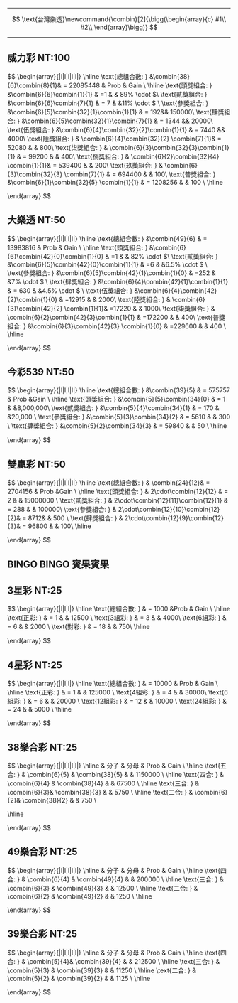 

--------------


$$
\text{台灣樂透}\newcommand{\combin}[2]{\bigg(\begin{array}{c} #1\\ #2\\ \end{array}\bigg)}
$$

----------





## 威力彩  NT:100

$$
\begin{array}{|l|l|l|l|l|}
\hline
\text{總組合數: } &\combin{38}{6}\combin{8}{1}& = 22085448 & Prob  & Gain \\
\hline
\text{頭獎組合: } &\combin{6}{6}\combin{1}{1} & =1 & & 89\% \cdot \$\\
\text{貳獎組合: } &\combin{6}{6}\combin{7}{1} & = 7 & &11\% \cdot \$ \\
\text{參獎組合: } &\combin{6}{5}\combin{32}{1}\combin{1}{1} & = 192&&  150000\\
\text{肆獎組合: } &\combin{6}{5}\combin{32}{1}\combin{7}{1} & = 1344 &&  20000\\
\text{伍獎組合: } &\combin{6}{4}\combin{32}{2}\combin{1}{1} & = 7440 &&  4000\\
\text{陸獎組合: } & \combin{6}{4}\combin{32}{2} \combin{7}{1}& = 52080 & & 800\\
\text{柒獎組合: } & \combin{6}{3}\combin{32}{3}\combin{1}{1} & = 99200 & & 400\\
\text{捌獎組合: } & \combin{6}{2}\combin{32}{4} \combin{1}{1}& = 539400 & & 200\\
\text{玖獎組合: } & \combin{6}{3}\combin{32}{3} \combin{7}{1} & = 694400 & & 100\\
\text{普獎組合: } &\combin{6}{1}\combin{32}{5} \combin{1}{1} & = 1208256 & & 100 \\
\hline

\end{array}
$$



## 大樂透 NT:50

$$
\begin{array}{|l|l|l|l|}
\hline
\text{總組合數: } &\combin{49}{6} & = 13983816 & Prob & Gain \\
\hline
\text{頭獎組合: } &\combin{6}{6}\combin{42}{0}\combin{1}{0} & =1 & & 82\% \cdot \$\\
\text{貳獎組合: } &\combin{6}{5}\combin{42}{0}\combin{1}{1} & =6 & &6.5\% \cdot \$ \\
\text{參獎組合: } &\combin{6}{5}\combin{42}{1}\combin{1}{0} & =252 &  &7\% \cdot \$ \\
\text{肆獎組合: } &\combin{6}{4}\combin{42}{1}\combin{1}{1} & = 630 & &4.5\% \cdot \$ \\
\text{伍獎組合: } &\combin{6}{4}\combin{42}{2}\combin{1}{0} & =12915 &  & 2000\\
\text{陸獎組合: } & \combin{6}{3}\combin{42}{2} \combin{1}{1}& =17220 &  & 1000\\
\text{柒獎組合: } & \combin{6}{2}\combin{42}{3}\combin{1}{1} & =172200 &  & 400\\
\text{普獎組合: } &\combin{6}{3}\combin{42}{3} \combin{1}{0} & =229600 &  & 400 \\
\hline

\end{array}
$$







## 今彩539 NT:50

$$
\begin{array}{|l|l|l|l|}
\hline
\text{總組合數: } &\combin{39}{5} & = 575757  & Prob &Gain \\
\hline
\text{頭獎組合: } &\combin{5}{5}\combin{34}{0} & = 1 &  &8,000,000\\
\text{貳獎組合: } &\combin{5}{4}\combin{34}{1} & = 170  & &20,000 \\
\text{參獎組合: } &\combin{5}{3}\combin{34}{2} & = 5610  & & 300 \\
\text{肆獎組合: } &\combin{5}{2}\combin{34}{3} & = 59840 & & 50 \\
\hline

\end{array}
$$





## 雙贏彩 NT:50

$$
\begin{array}{|l|l|l|l|}
\hline
\text{總組合數: } & \combin{24}{12}& =  2704156 & Prob &Gain \\
\hline
\text{頭獎組合: } & 2\cdot\combin{12}{12} & = 2  &  & 15000000 \\
\text{貳獎組合: } & 2\cdot\combin{12}{11}\combin{12}{1} & = 288 &  & 100000\\
\text{參獎組合: } & 2\cdot\combin{12}{10}\combin{12}{2}& =  8712& & 500 \\
\text{肆獎組合: } & 2\cdot\combin{12}{9}\combin{12}{3}& = 96800 & &  100\\
\hline

\end{array}
$$





## BINGO BINGO 賓果賓果





## 3星彩  NT:25

$$
\begin{array}{|l|l|l|}
\hline
\text{總組合數: } & =  1000 &Prob & Gain \\
\hline
\text{正彩: } &     = 1 &   & 12500 \\
\text{3組彩: } &    = 3  &    & 4000\\
\text{6組彩: } &    = 6 &    & 2000 \\
\text{對彩: } &    = 18 &   &  750\\
\hline

\end{array}
$$



## 4星彩   NT:25

$$
\begin{array}{|l|l|l|}
\hline
\text{總組合數: } & =  10000 & Prob & Gain \\
\hline
\text{正彩: } &     = 1 &   & 125000 \\
\text{4組彩: } &    = 4  &  & 30000\\
\text{6組彩: } &    = 6  &  & 20000 \\
\text{12組彩: } &    = 12 & & 10000 \\
\text{24組彩: } &    = 24 & & 5000 \\
\hline

\end{array}
$$





## 38樂合彩 NT:25 

$$
\begin{array}{|l|l|l|l|l|}
\hline
 & 分子 & 分母   & Prob & Gain \\
\hline
\text{五合: } & \combin{6}{5} & \combin{38}{5} & & 1150000 \\
\hline
\text{四合: } & \combin{6}{4} & \combin{38}{4}  & & 67500 \\
\hline
\text{三合: } & \combin{6}{3}& \combin{38}{3}  & & 5750  \\
\hline
\text{二合: } & \combin{6}{2}& \combin{38}{2}  & &  750 \\

\hline

\end{array}
$$







## 49樂合彩  NT:25

$$
\begin{array}{|l|l|l|l|l|}
\hline
 & 分子 & 分母   & Prob & Gain \\
\hline
\text{四合: } & \combin{6}{4} & \combin{49}{4}  & & 200000 \\
\hline
\text{三合: } & \combin{6}{3} & \combin{49}{3}  & & 12500  \\
\hline
\text{二合: } & \combin{6}{2} & \combin{49}{2}  & &  1250 \\
\hline

\end{array}
$$



## 39樂合彩  NT:25

$$
\begin{array}{|l|l|l|l|l|}
\hline
 & 分子 & 分母   & Prob & Gain \\
\hline
\text{四合: } &  \combin{5}{4}& \combin{39}{4}  & & 212500 \\
\hline
\text{三合: } & \combin{5}{3} & \combin{39}{3}  & & 11250  \\
\hline
\text{二合: } & \combin{5}{2}  & \combin{39}{2}  & &  1125 \\
\hline

\end{array}
$$



